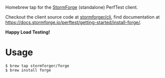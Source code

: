 Homebrew tap for the [StormForge](https://stormforge.io/) (standalone) PerfTest client.

Checkout the client source code at [stormforger/cli](https://github.com/stormforger/cli), find documentation at https://docs.stormforge.io/perftest/getting-started/install-forge/.

**Happy Load Testing!**

# Usage

```
$ brew tap stormforger/forge
$ brew install forge
```
